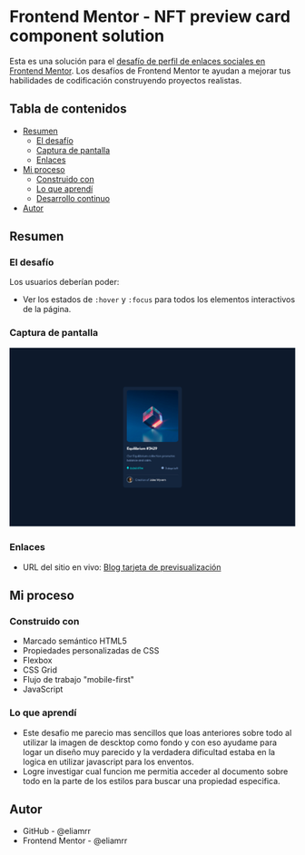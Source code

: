 # Frontend Mentor - NFT preview card component solution
Esta es una solución para el [desafío de perfil de enlaces sociales en Frontend Mentor](https://www.frontendmentor.io/challenges/social-links-profile-UG32l9m6dQ). Los desafíos de Frontend Mentor te ayudan a mejorar tus habilidades de codificación construyendo proyectos realistas.

## Tabla de contenidos
- [Resumen](#resumen)
  - [El desafío](#el-desafío)
  - [Captura de pantalla](#captura-de-pantalla)
  - [Enlaces](#enlaces)
- [Mi proceso](#mi-proceso)
  - [Construido con](#construido-con)
  - [Lo que aprendí](#lo-que-aprendí)
  - [Desarrollo continuo](#desarrollo-continuo)
- [Autor](#autor)

## Resumen
### El desafío
Los usuarios deberían poder:
- Ver los estados de `:hover` y `:focus` para todos los elementos interactivos de la página.
### Captura de pantalla
![](./images/Screenshot%202025-08-12%20at%2001-38-55%20Frontend%20Mentor%20NFT%20preview%20card%20component.png)

### Enlaces
- URL del sitio en vivo: [Blog tarjeta de previsualización](https://eliamrr.github.io/NFTPreviewCardComponent-FrontendMentor/)

## Mi proceso
### Construido con
- Marcado semántico HTML5
- Propiedades personalizadas de CSS
- Flexbox
- CSS Grid
- Flujo de trabajo "mobile-first"
- JavaScript

### Lo que aprendí
- Este desafio me parecio mas sencillos que loas anteriores sobre todo al utilizar la imagen de descktop como fondo y con eso ayudame para logar un diseño muy parecido y la verdadera dificultad estaba en la logica en utilizar javascript para los enventos.
- Logre investigar cual funcion me permitia acceder al documento sobre todo en la parte de los estilos para buscar una propiedad especifica.

## Autor
- GitHub - @eliamrr
- Frontend Mentor - @eliamrr
